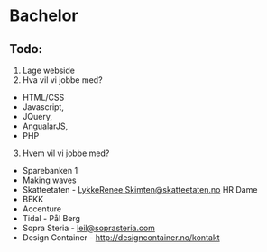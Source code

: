 # Bachelor

## Todo:
1. Lage webside
2. Hva vil vi jobbe med?
 - HTML/CSS 
 - Javascript, 
 - JQuery, 
 - AngualarJS, 
 - PHP
3. Hvem vil vi jobbe med?
 - Sparebanken 1
 - Making waves 
 - Skatteetaten - LykkeRenee.Skimten@skatteetaten.no  HR Dame
 - BEKK
 - Accenture 
 - Tidal - Pål Berg
 - Sopra Steria - leil@soprasteria.com
 - Design Container - http://designcontainer.no/kontakt



